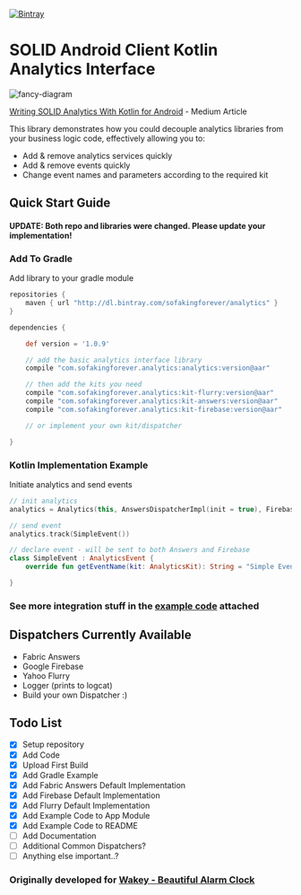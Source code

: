 [ ![Bintray](https://api.bintray.com/packages/sofakingforever/analytics/kotlin-analytics/images/download.svg) ](https://bintray.com/sofakingforever/analytics/kotlin-analytics/_latestVersion)


# SOLID Android Client Kotlin Analytics Interface

![fancy-diagram](https://cdn-images-1.medium.com/max/2000/1*WS5jAiurPYSrY_RdGDK8pQ.png)

[Writing SOLID Analytics With Kotlin for Android](https://medium.com/@nadavfima/how-to-build-better-analytics-with-kotlin-60ab50ce25ac) - Medium Article

This library demonstrates how you could decouple analytics libraries from your business logic code, effectively allowing you to:
* Add & remove analytics services quickly
* Add & remove events quickly
* Change event names and parameters according to the required kit

## Quick Start Guide

#### UPDATE: Both repo and libraries were changed. Please update your implementation!
### Add To Gradle
Add library to your gradle module

```gradle
repositories {
    maven { url "http://dl.bintray.com/sofakingforever/analytics" }
}

dependencies {

    def version = '1.0.9'

    // add the basic analytics interface library
    compile "com.sofakingforever.analytics:analytics:version@aar"

    // then add the kits you need
    compile "com.sofakingforever.analytics:kit-flurry:version@aar"
    compile "com.sofakingforever.analytics:kit-answers:version@aar"
    compile "com.sofakingforever.analytics:kit-firebase:version@aar"

    // or implement your own kit/dispatcher

}
```

### Kotlin Implementation Example
Initiate analytics and send events

```kotlin
// init analytics
analytics = Analytics(this, AnswersDispatcherImpl(init = true), FirebaseDispatcherImpl(init = true))

// send event
analytics.track(SimpleEvent())

// declare event - will be sent to both Answers and Firebase
class SimpleEvent : AnalyticsEvent {
    override fun getEventName(kit: AnalyticsKit): String = "Simple Event"

}
```

### See more integration stuff in the [example code](https://github.com/sofakingforever/kotlin-analytics/tree/master/app/src/main/java/com/sofakingforever/example) attached

## Dispatchers Currently Available
* Fabric Answers
* Google Firebase
* Yahoo Flurry
* Logger (prints to logcat)
* Build your own Dispatcher :)

## Todo List

- [x] Setup repository
- [x] Add Code
- [x] Upload First Build
- [x] Add Gradle Example
- [x] Add Fabric Answers Default Implementation
- [x] Add Firebase Default Implementation
- [x] Add Flurry Default Implementation
- [x] Add Example Code to App Module
- [x] Add Example Code to README
- [ ] Add Documentation
- [ ] Additional Common Dispatchers?
- [ ] Anything else important..?

### Originally developed for [Wakey - Beautiful Alarm Clock](http://bit.ly/2Pmlwhg)
